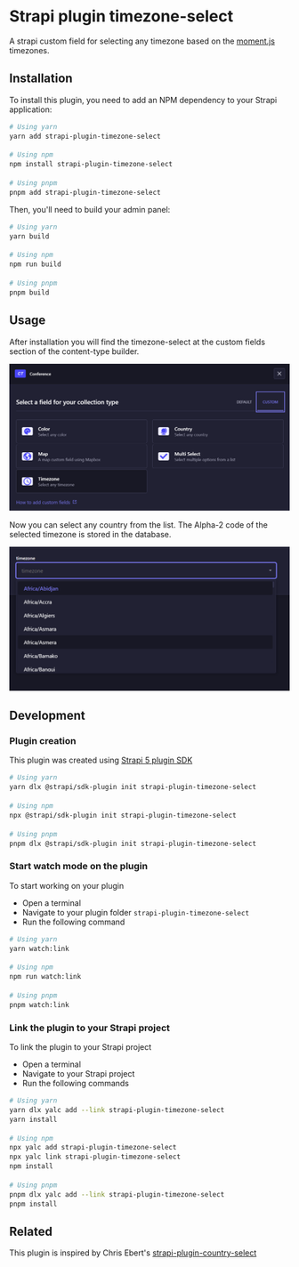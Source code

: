 # Strapi plugin timezone-select

A strapi custom field for selecting any timezone based on the [moment.js](https://momentjs.com/) timezones.

## Installation

To install this plugin, you need to add an NPM dependency to your Strapi application:

```sh
# Using yarn
yarn add strapi-plugin-timezone-select

# Using npm
npm install strapi-plugin-timezone-select

# Using pnpm
pnpm add strapi-plugin-timezone-select
```

Then, you'll need to build your admin panel:

```sh
# Using yarn
yarn build

# Using npm
npm run build

# Using pnpm
pnpm build
```

## Usage

After installation you will find the timezone-select at the custom fields section of the content-type builder.

![timezone select screenshot](/assets/timezone-select-custom-field.png)

Now you can select any country from the list. The Alpha-2 code of the selected timezone is stored in the database.

![timezone select screenshot](/assets/timezone-select.png)

## Development

### Plugin creation

This plugin was created using [Strapi 5 plugin SDK](https://docs.strapi.io/dev-docs/plugins/development/plugin-sdk)

```sh
# Using yarn
yarn dlx @strapi/sdk-plugin init strapi-plugin-timezone-select

# Using npm
npx @strapi/sdk-plugin init strapi-plugin-timezone-select

# Using pnpm
pnpm dlx @strapi/sdk-plugin init strapi-plugin-timezone-select
```

### Start watch mode on the plugin

To start working on your plugin

- Open a terminal
- Navigate to your plugin folder `strapi-plugin-timezone-select`
- Run the following command

```sh
# Using yarn
yarn watch:link

# Using npm
npm run watch:link

# Using pnpm
pnpm watch:link
```

### Link the plugin to your Strapi project

To link the plugin to your Strapi project

- Open a terminal
- Navigate to your Strapi project
- Run the following commands

```sh
# Using yarn
yarn dlx yalc add --link strapi-plugin-timezone-select
yarn install

# Using npm
npx yalc add strapi-plugin-timezone-select
npx yalc link strapi-plugin-timezone-select
npm install

# Using pnpm
pnpm dlx yalc add --link strapi-plugin-timezone-select
pnpm install

```

## Related

This plugin is inspired by Chris Ebert's [strapi-plugin-country-select](https://github.com/ChrisEbert/strapi-plugin-country-select)
